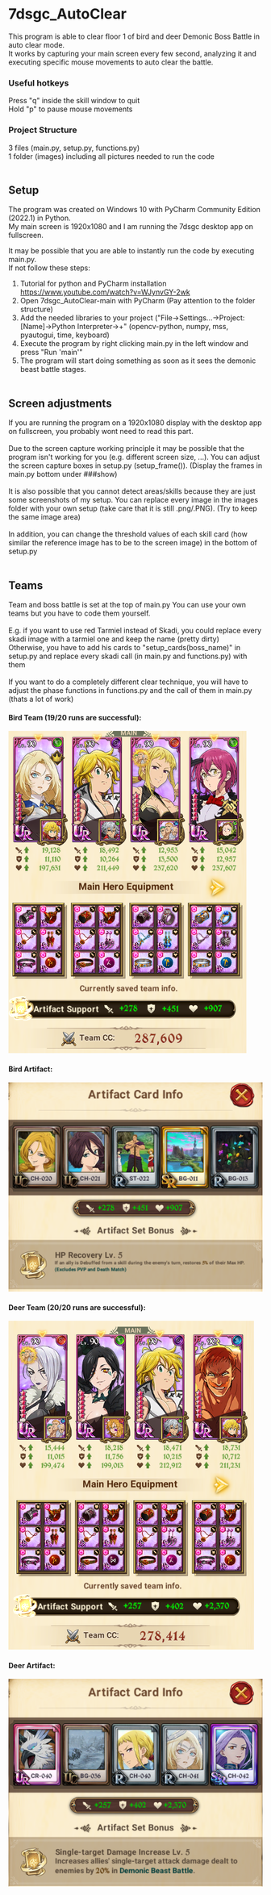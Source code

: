 # 7dsgc_AutoClear
This program is able to clear floor 1 of bird and deer Demonic Boss Battle in auto clear mode. <br>
It works by capturing your main screen every few second, analyzing it and executing specific mouse movements to auto clear the battle.
<br>

### Useful hotkeys
Press "q" inside the skill window to quit <br>
Hold "p" to pause mouse movements
<br>

### Project Structure
3 files (main.py, setup.py, functions.py) <br>
1 folder (images) including all pictures needed to run the code 
<br><br>


## Setup
The program was created on Windows 10 with PyCharm Community Edition (2022.1) in Python. <br>
My main screen is 1920x1080 and I am running the 7dsgc desktop app on fullscreen.

It may be possible that you are able to instantly run the code by executing main.py. <br>
If not follow these steps:
1. Tutorial for python and PyCharm installation https://www.youtube.com/watch?v=WJynvGY-2wk
2. Open 7dsgc_AutoClear-main with PyCharm (Pay attention to the folder structure)
3. Add the needed libraries to your project ("File->Settings...->Project: [Name]->Python Interpreter->+" (opencv-python, numpy, mss, pyautogui, time, keyboard)
4. Execute the program by right clicking main.py in the left window and press "Run 'main'"
5. The program will start doing something as soon as it sees the demonic beast battle stages.
<br><br>


## Screen adjustments
If you are running the program on a 1920x1080 display with the desktop app on fullscreen, you probably wont need to read this part. <br><br>
Due to the screen capture working principle it may be possible that the program isn't working for you (e.g. different screen size, ...). You can adjust the screen capture boxes in setup.py (setup_frame()). (Display the frames in main.py bottom under ###show) <br><br>
It is also possible that you cannot detect areas/skills because they are just some screenshots of my setup. You can replace every image in the images folder with your own setup (take care that it is still .png/.PNG). (Try to keep the same image area) <br><br>
In addition, you can change the threshold values of each skill card (how similar the reference image has to be to the screen image) in the bottom of setup.py
<br><br>


## Teams
Team and boss battle is set at the top of main.py
You can use your own teams but you have to code them yourself. <br><br>
E.g. if you want to use red Tarmiel instead of Skadi, you could replace every skadi image with a tarmiel one and keep the name (pretty dirty)<br>
Otherwise, you have to add his cards to "setup_cards(boss_name)" in setup.py and replace every skadi call (in main.py and functions.py) with them <br><br>
If you want to do a completely different clear technique, you will have to adjust the phase functions in functions.py and the call of them in main.py (thats a lot of work)
<br>
#### Bird Team (19/20 runs are successful):
![](/readme_images/bird_team.PNG)
#### Bird Artifact:
![](/readme_images/bird_artifact.PNG)

#### Deer Team (20/20 runs are successful):
![](/readme_images/deer_team.PNG)
#### Deer Artifact:
![](/readme_images/deer_artifact.PNG)
